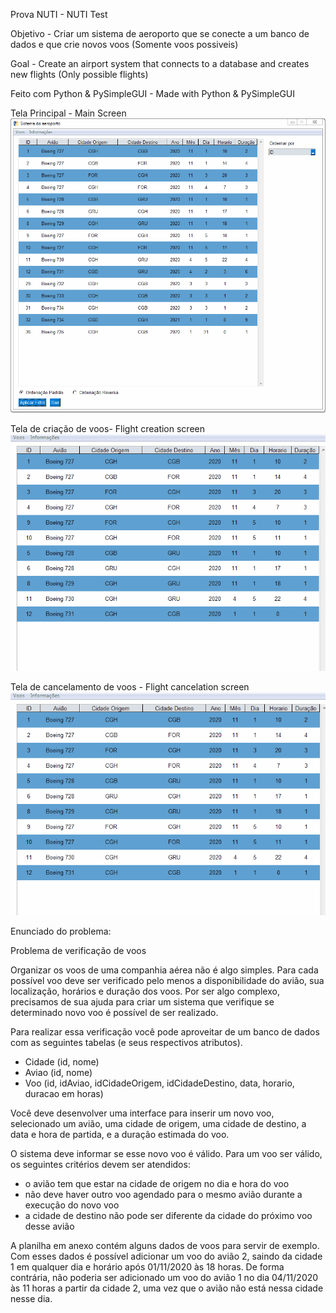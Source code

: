 Prova NUTI - NUTI Test

Objetivo - Criar um sistema de aeroporto que se conecte a um banco de dados e que crie novos voos (Somente voos possiveis)

Goal     - Create an airport system that connects to a database and creates new flights (Only possible flights)

Feito com Python & PySimpleGUI - Made with Python & PySimpleGUI

Tela Principal - Main Screen
![](media/Aeroporto_MainMenu.gif)

Tela de criação de voos- Flight creation screen
![](media/Aeroporto_CriacaoVoo.gif)

Tela de cancelamento de voos - Flight cancelation screen
![](media/Aeroporto_CancelarVoo.gif)

Enunciado do problema:

Problema de verificação de voos

Organizar os voos de uma companhia aérea não é algo simples. Para cada possível voo deve ser verificado pelo menos a disponibilidade do avião, sua localização, horários e duração dos voos. Por ser algo complexo, precisamos de sua ajuda para criar um sistema que verifique se determinado novo voo é possível de ser realizado.

Para realizar essa verificação você pode aproveitar de um banco de dados com as seguintes tabelas (e seus respectivos atributos).
- Cidade (id, nome)
- Aviao (id, nome)
- Voo (id, idAviao, idCidadeOrigem, idCidadeDestino, data, horario, duracao em horas)

Você deve desenvolver uma interface para inserir um novo voo, selecionado um avião, uma cidade de origem, uma cidade de destino, a data e hora de partida, e a duração estimada do voo. 

O sistema deve informar se esse novo voo é válido. Para um voo ser válido, os seguintes critérios devem ser atendidos:
- o avião tem que estar na cidade de origem no dia e hora do voo
- não deve haver outro voo agendado para o mesmo avião durante a execução do novo voo
- a cidade de destino não pode ser diferente da cidade do próximo voo desse avião

A planilha em anexo contém alguns dados de voos para servir de exemplo. Com esses dados é possível adicionar um voo do avião 2, saindo da cidade 1 em qualquer dia e horário após 01/11/2020 às 18 horas. De forma contrária, não poderia ser adicionado um voo do avião 1 no dia 04/11/2020 às 11 horas a partir da cidade 2, uma vez que o avião não está nessa cidade nesse dia.
